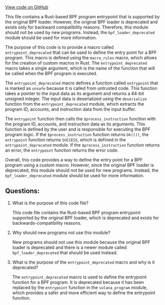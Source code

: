 
[View code on GitHub](https://github.com/solana-labs/solana/blob/master/sdk/src/entrypoint_deprecated.rs)

This file contains a Rust-based BPF program entrypoint that is supported by the original BPF loader. However, the original BPF loader is deprecated and exists only for backward compatibility reasons. Therefore, this module should not be used by new programs. Instead, the `bpf_loader_deprecated` module should be used for more information.

The purpose of this code is to provide a macro called `entrypoint_deprecated` that can be used to define the entry point for a BPF program. This macro is defined using the `macro_rules` macro, which allows for the creation of custom macros in Rust. The `entrypoint_deprecated` macro takes a single argument, which is the name of the function that will be called when the BPF program is executed.

The `entrypoint_deprecated` macro defines a function called `entrypoint` that is marked as `unsafe` because it is called from untrusted code. This function takes a pointer to the input data as its argument and returns a 64-bit unsigned integer. The input data is deserialized using the `deserialize` function from the `entrypoint_deprecated` module, which extracts the program ID, accounts, and instruction data from the input buffer.

The `entrypoint` function then calls the `$process_instruction` function with the program ID, accounts, and instruction data as its arguments. This function is defined by the user and is responsible for executing the BPF program logic. If the `$process_instruction` function returns `Ok(())`, the `entrypoint` function returns `SUCCESS`, which is defined in the `entrypoint_deprecated` module. If the `$process_instruction` function returns an error, the `entrypoint` function returns the error code.

Overall, this code provides a way to define the entry point for a BPF program using a custom macro. However, since the original BPF loader is deprecated, this module should not be used for new programs. Instead, the `bpf_loader_deprecated` module should be used for more information.
## Questions: 
 1. What is the purpose of this code file?
    
    This code file contains the Rust-based BPF program entrypoint supported by the original BPF loader, which is deprecated and exists for backwards-compatibility reasons.

2. Why should new programs not use this module?
    
    New programs should not use this module because the original BPF loader is deprecated and there is a newer module called `bpf_loader_deprecated` that should be used instead.

3. What is the purpose of the `entrypoint_deprecated` macro and why is it deprecated?
    
    The `entrypoint_deprecated` macro is used to define the entrypoint function for a BPF program. It is deprecated because it has been replaced by the `entrypoint` function in the `solana_program` module, which provides a safer and more efficient way to define the entrypoint function.